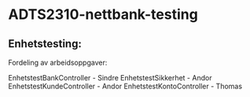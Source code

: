 # ADTS2310-nettbank-testing

## Enhetstesting:

Fordeling av arbeidsoppgaver:

EnhetstestBankController  - Sindre
EnhetstestSikkerhet       - Andor
EnhetstestKundeController - Andor
EnhetstestKontoController - Thomas
